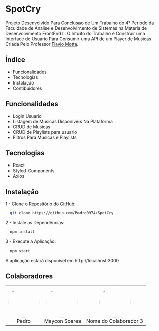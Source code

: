 # SpotCry
  Projeto Desenvolvido Para Conclusao de Um Trabalho do 4° Periodo da Faculdade de Analise e Desenvolvimento de Sistemas na Materia de Desenvolvimento FrontEnd II. O Intuito do Trabalho é Construir uma Interface de Usuario Para Consumir uma API  de um Player de Musicas Criada Pelo Professor [Flavio Motta](https://github.com/FlavioAAMotta).

## Índice
  * Funcionalidades
  * Tecnologias
  * Instalação
  * Contibuidores

## Funcionalidades
  * Login Usuario
  * Listagem de Musicas Disponiveis Na Plataforma
  * CRUD de Musicas
  * CRUD de Playlists para usuario
  * Filtros Para Musicas e Playlists

## Tecnologias
  * React
  * Styled-Components
  * Axios

## Instalação
  1 - Clone o Repositório do GitHub:
  ```bash
    git clone https://github.com/Pedro0974/SpotCry
  ```

  2 - Instale as Dependências:
  ```bash
    npm install
  ```

  3 - Execute a Aplicação:
  ```bash
    npm start
  ```
  A aplicação estará disponível em http://localhost:3000

## Colaboradores

<div align="center">
  <table>
    <tr>
      <td align="center">
        <a href="https://github.com/Pedro0974" style="text-decoration: none;">
          <img src="https://avatars.githubusercontent.com/u/111787020?v=4" width="100" height="100" style="border-radius: 50%;">
          <br>
          Pedro
        </a>
      </td>
      <td align="center">
        <a href="https://github.com/MayconPS" style="text-decoration: none;">
          <img src="https://avatars.githubusercontent.com/u/106105543?v=4" width="100" height="100" style="border-radius: 50%;">
          <br>
          Maycon Soares
        </a>
      </td>
      <td align="center">
        <a href="https://github.com/Colaborador3" style="text-decoration: none;">
          <img src="URL_DA_FOTO_COLABORADOR_3" width="100" height="100" style="border-radius: 50%;">
          <br>
          Nome do Colaborador 3
        </a>
      </td>
    </tr>
  </table>
</div>



